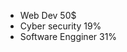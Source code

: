 - Web Dev 50$
- Cyber security 19%
- Software Engginer 31%

<!---
Someone090924/Someone090924 is a ✨ special ✨ repository because its `README.md` (this file) appears on your GitHub profile.
You can click the Preview link to take a look at your changes.
--->
